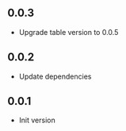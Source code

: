 ## 0.0.3

- Upgrade table version to 0.0.5

## 0.0.2

- Update dependencies

## 0.0.1

- Init version